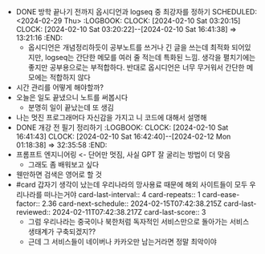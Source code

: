 - DONE 방학 끝나기 전까지 옵시디언과 logseq 중 최강자를 정하기
  SCHEDULED: <2024-02-29 Thu>
  :LOGBOOK:
  CLOCK: [2024-02-10 Sat 03:20:15]
  CLOCK: [2024-02-10 Sat 03:20:22]--[2024-02-10 Sat 16:41:38] =>  13:21:16
  :END:
	- 옵시디언은 개념정리하듯이 공부노트를 쓰거나 긴 글을 쓰는데 최적화 되어있지만,
	  logseq는 간단한 메모를 여러 줄 적는데 특화된 느낌. 생각을 펼치기에는 좋지만 공부용으로는 부적합하다.
	  반대로 옵시디언은 너무 무거워서 간단한 메모에는 적합하지 않다
- 시간 관리를 어떻게 해야할까?
- 오늘은 일도 끝냈으니 노트를 써봅시다
	- 분명히 일이 끝났는데 또 생김
- 나는 멋진 프로그래머다 자신감을 가지고 니 코드에 대해서 설명해
- DONE 개강 전 필기 정리하기
  :LOGBOOK:
  CLOCK: [2024-02-10 Sat 16:41:43]
  CLOCK: [2024-02-10 Sat 16:42:40]--[2024-02-12 Mon 01:18:38] =>  32:35:58
  :END:
- 프롬프트 엔지니어링 <- 단어만 멋짐, 사실 GPT 잘 굴리는 방법이 더 맞음
	- 그래도 좀 배워보고 싶다
- 웬만하면 검색은 영어로 할 것
- #card 갑자기 생각이 났는데 우리나라의 망사용료 때문에 해외 사이트들이 모두 우리나라를 떠나는거야
  card-last-interval:: 4
  card-repeats:: 1
  card-ease-factor:: 2.36
  card-next-schedule:: 2024-02-15T07:42:38.215Z
  card-last-reviewed:: 2024-02-11T07:42:38.217Z
  card-last-score:: 3
	- 그럼 우리나라는 중국이나 북한처럼 독자적인 서비스만으로 돌아가는 서비스 생태계가 구축되겠지??
	- 근데 그 서비스들이 네이버나 카카오만 남는거라면 정말 최악이야